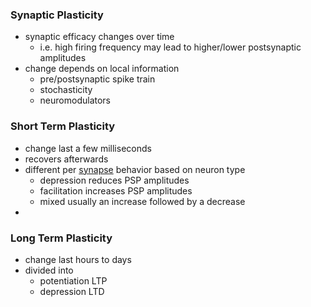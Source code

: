 ### Synaptic Plasticity
+ synaptic efficacy changes over time 
	+ i.e. high firing frequency may lead to higher/lower postsynaptic amplitudes
+ change depends on local information
	+ pre/postsynaptic spike train
	+ stochasticity
	+ neuromodulators

### Short Term Plasticity
+ change last a few milliseconds
+ recovers afterwards
+ different per [synapse](Synapses.md) behavior based on neuron type
	+ depression reduces PSP amplitudes
	+ facilitation increases PSP amplitudes
	+ mixed usually an increase followed by a decrease
+ 

### Long Term Plasticity
+ change last hours to days
+ divided into
	+ potentiation LTP
	+ depression LTD
